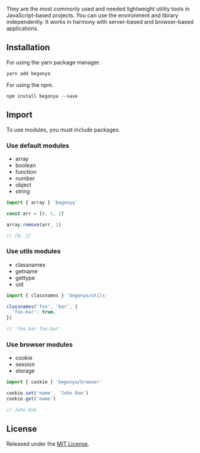 They are the most commonly used and needed lightweight utility tools in JavaScript-based projects.
You can use the environment and library independently.
It works in harmony with server-based and browser-based applications.

## Installation

For using the yarn package manager.

```shell
yarn add begonya
```

For using the npm.

```shell
npm install begonya --save
```

## Import

To use modules, you must include packages.

### Use default modules

- array
- boolean
- function
- number
- object
- string

```ts
import { array } 'begonya'

const arr = [0, 1, 2]

array.remove(arr, 1)

// [0, 2]
```

### Use utils modules

- classnames
- getname
- gettype
- uid

```ts
import { classnames } 'begonya/utils'

classnames('foo', 'bar', {
  'foo-bar': true,
})

// 'foo bar foo-bar'
```

### Use browser modules

- cookie
- session
- storage

```ts
import { cookie } 'begonya/browser'

cookie.set('name', 'John Doe')
cookie.get('name')

// John Doe
```

## License 

Released under the [MIT License](http://www.opensource.org/licenses/mit-license.php).